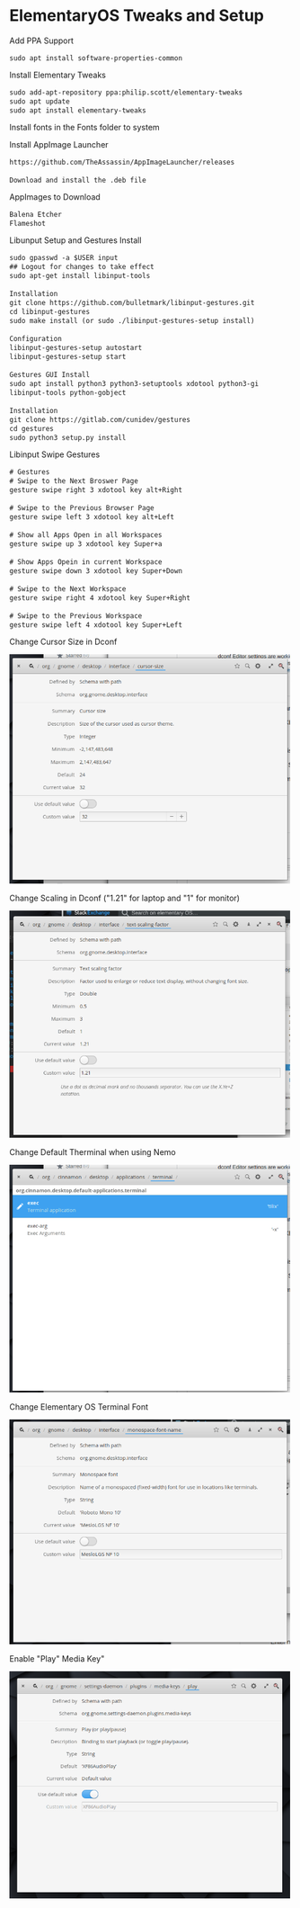 # ElementaryOS Tweaks and Setup

Add PPA Support
```
sudo apt install software-properties-common
```

Install Elementary Tweaks
```
sudo add-apt-repository ppa:philip.scott/elementary-tweaks
sudo apt update
sudo apt install elementary-tweaks
```

Install fonts in the Fonts folder to system

Install AppImage Launcher
```
https://github.com/TheAssassin/AppImageLauncher/releases

Download and install the .deb file
```

AppImages to Download
```
Balena Etcher
Flameshot
```

Libunput Setup and Gestures Install
```
sudo gpasswd -a $USER input
## Logout for changes to take effect
sudo apt-get install libinput-tools

Installation
git clone https://github.com/bulletmark/libinput-gestures.git
cd libinput-gestures
sudo make install (or sudo ./libinput-gestures-setup install)

Configuration
libinput-gestures-setup autostart
libinput-gestures-setup start

Gestures GUI Install
sudo apt install python3 python3-setuptools xdotool python3-gi libinput-tools python-gobject

Installation
git clone https://gitlab.com/cunidev/gestures
cd gestures
sudo python3 setup.py install

```

Libinput Swipe Gestures

```
# Gestures
# Swipe to the Next Broswer Page
gesture swipe right 3 xdotool key alt+Right

# Swipe to the Previous Browser Page
gesture swipe left 3 xdotool key alt+Left

# Show all Apps Open in all Workspaces
gesture swipe up 3 xdotool key Super+a

# Show Apps Opein in current Workspace
gesture swipe down 3 xdotool key Super+Down

# Swipe to the Next Workspace
gesture swipe right 4 xdotool key Super+Right

# Swipe to the Previous Workspace
gesture swipe left 4 xdotool key Super+Left
```

Change Cursor Size in Dconf

<img src="Dconf-Settings/change-cursor-size.png" width="500">

Change Scaling in Dconf ("1.21" for laptop and "1" for monitor)

<img src="Dconf-Settings/dconf-scaling.png" width="500">

Change Default Therminal when using Nemo

<img src="Dconf-Settings/default-terminal-nemo.png" width="500">

Change Elementary OS Terminal Font

<img src="Dconf-Settings/eOS-terminal-font.png" width="500">

Enable "Play" Media Key"

<img src="Dconf-Settings/enable-play-key.png" width="500">
